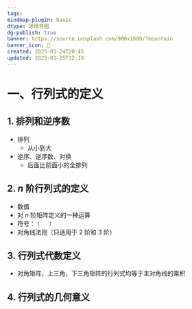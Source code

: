 ```yaml
---
tags: 
mindmap-plugin: basic
dtype: 思维导图
dg-publish: true
banner: https://source.unsplash.com/900x1600/?mountain
banner_icon: 👾
created: 2025-03-24T20:45
updated: 2025-03-25T12:19
---
```


# 一、行列式的定义
## 1. 排列和逆序数
- 排列
	- 从小到大
- 逆序、逆序数、对换
	- 后面比前面小的全排列

## 2. $n$ 阶行列式的定义
- 数值
- 对 $n$ 阶矩阵定义的一种运算
- 符号：$\mid\,\,\,\,\,\,\mid$
- 对角线法则（只适用于 2 阶和 3 阶）

## 3. 行列式代数定义
- 对角矩阵，上三角，下三角矩阵的行列式均等于主对角线的乘积

## 4. 行列式的几何意义


